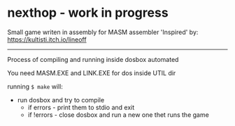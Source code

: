 # nexthop - work in progress

Small game writen in assembly for MASM assembler
'Inspired' by: https://kultisti.itch.io/lineoff

---

Process of compiling and running inside dosbox automated

You need MASM.EXE and LINK.EXE for dos inside UTIL dir 

running `$ make` will:
- run dosbox and try to compile
    - if  errors - print them to stdio and exit
    - if !errors - close dosbox and run a new one thet runs the game
